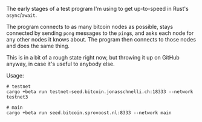The early stages of a test program I'm using to get up-to-speed in Rust's
`async`/`await`.

The program connects to as many bitcoin nodes as possible, stays connected by
sending `pong` messages to the `ping`s, and asks each node for any other nodes
it knows about. The program then connects to those nodes and does the same
thing.

This is in a bit of a rough state right now, but throwing it up on GitHub
anyway, in case it's useful to anybody else.

Usage:

```
# testnet
cargo +beta run testnet-seed.bitcoin.jonasschnelli.ch:18333 --network testnet3

# main
cargo +beta run seed.bitcoin.sprovoost.nl:8333 --network main
```
